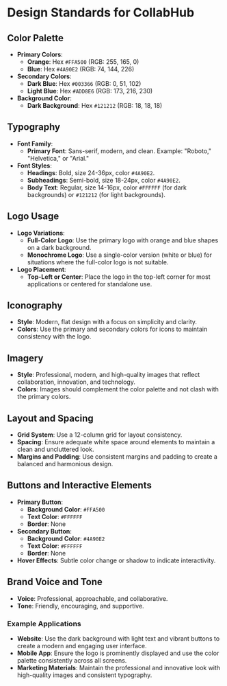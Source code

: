# Design Standards for CollabHub

## Color Palette
- **Primary Colors**:
  - **Orange**: Hex `#FFA500` (RGB: 255, 165, 0)
  - **Blue**: Hex `#4A90E2` (RGB: 74, 144, 226)
- **Secondary Colors**:
  - **Dark Blue**: Hex `#003366` (RGB: 0, 51, 102)
  - **Light Blue**: Hex `#ADD8E6` (RGB: 173, 216, 230)
- **Background Color**:
  - **Dark Background**: Hex `#121212` (RGB: 18, 18, 18)

## Typography
- **Font Family**:
  - **Primary Font**: Sans-serif, modern, and clean. Example: "Roboto," "Helvetica," or "Arial."
- **Font Styles**:
  - **Headings**: Bold, size 24-36px, color `#4A90E2`.
  - **Subheadings**: Semi-bold, size 18-24px, color `#4A90E2`.
  - **Body Text**: Regular, size 14-16px, color `#FFFFFF` (for dark backgrounds) or `#121212` (for light backgrounds).

## Logo Usage
- **Logo Variations**:
  - **Full-Color Logo**: Use the primary logo with orange and blue shapes on a dark background.
  - **Monochrome Logo**: Use a single-color version (white or blue) for situations where the full-color logo is not suitable.
- **Logo Placement**:
  - **Top-Left or Center**: Place the logo in the top-left corner for most applications or centered for standalone use.

## Iconography
- **Style**: Modern, flat design with a focus on simplicity and clarity.
- **Colors**: Use the primary and secondary colors for icons to maintain consistency with the logo.

## Imagery
- **Style**: Professional, modern, and high-quality images that reflect collaboration, innovation, and technology.
- **Colors**: Images should complement the color palette and not clash with the primary colors.

## Layout and Spacing
- **Grid System**: Use a 12-column grid for layout consistency.
- **Spacing**: Ensure adequate white space around elements to maintain a clean and uncluttered look.
- **Margins and Padding**: Use consistent margins and padding to create a balanced and harmonious design.

## Buttons and Interactive Elements
- **Primary Button**:
  - **Background Color**: `#FFA500`
  - **Text Color**: `#FFFFFF`
  - **Border**: None
- **Secondary Button**:
  - **Background Color**: `#4A90E2`
  - **Text Color**: `#FFFFFF`
  - **Border**: None
- **Hover Effects**: Subtle color change or shadow to indicate interactivity.

## Brand Voice and Tone
- **Voice**: Professional, approachable, and collaborative.
- **Tone**: Friendly, encouraging, and supportive.

### Example Applications
- **Website**: Use the dark background with light text and vibrant buttons to create a modern and engaging user interface.
- **Mobile App**: Ensure the logo is prominently displayed and use the color palette consistently across all screens.
- **Marketing Materials**: Maintain the professional and innovative look with high-quality images and consistent typography.


